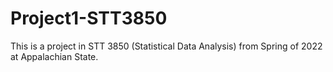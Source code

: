 # Project1-STT3850
This is a project in STT 3850 (Statistical Data Analysis) from Spring of 2022 at Appalachian State.
